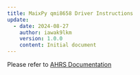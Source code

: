 ```yaml
---
title: MaixPy qmi8658 Driver Instructions
update:
  - date: 2024-08-27
    author: iawak9lkm
    version: 1.0.0
    content: Initial document
---
```


Please refer to [AHRS Documentation](./ahrs.md)


